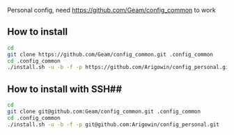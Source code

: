 Personal config, need https://github.com/Geam/config_common to work

## How to install ##
```bash
cd
git clone https://github.com/Geam/config_common.git .config_common
cd .config_common
./install.sh -u -b -f -p https://github.com/Arigowin/config_personal.git
```
## How to install with SSH##
```bash
cd
git clone git@github.com:Geam/config_common.git .config_common
cd .config_common
./install.sh -u -b -f -p git@github.com:Arigowin/config_personal.git
```
